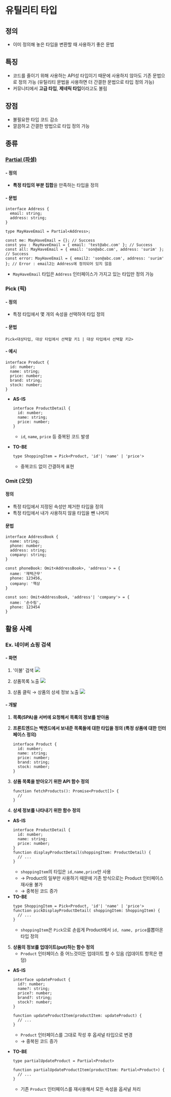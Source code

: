 # 유틸리티 타입

## 정의
- 이미 정의해 놓은 타입을 변환할 때 사용하기 좋은 문법

## 특징
- 코드를 줄이기 위해 사용하는 API성 타입이기 때문에 사용하지 않아도 기존 문법으로 정의 가능 (유틸리티 문법을 사용하면 더 간결한 문법으로 타입 정의 가능)
- 커뮤니티에서 **고급 타입**, **제네릭 타입**이라고도 불림

## 장점
- 불필요한 타입 코드 감소
- 깔끔하고 간결한 방법으로 타입 정의 가능

## 종류
### [Partial (파셜)](https://github.com/sonsurim/TIL/blob/main/TypeScript/TypeScript_partial.md)
#### - 정의
- **특정 타입의 부분 집합**을 만족하는 타입을 정의
#### - 문법
```
interface Address {
  email: string;
  address: string;
}

type MayHaveEmail = Partial<Address>;

const me: MayHaveEmail = {}; // Success
const you : MayHaveEmail = { email: 'test@abc.com' }; // Success
const all: MayHaveEmail = { email: 'son@abc.com', address: 'surim' }; // Success
const error: MayHaveEmail = { email2: 'son@abc.com', address: 'surim' }; // Error : email2는 Address에 정의되어 있지 않음
```
- `MayHaveEmail` 타입은 `Address` 인터페이스가 가지고 있는 타입만 정의 가능

### Pick (픽)
#### - 정의
- 특정 타입에서 몇 개의 속성을 선택하여 타입 정의
#### - 문법
```
Pick<대상타입, 대상 타입에서 선택할 키1 | 대상 타입에서 선택할 키2>
```

#### - 예시
```
interface Product {
  id: number;
  name: string;
  price: number;
  brand: string;
  stock: number;
}
```
- **AS-IS**
  ```
  interface ProductDetail {
    id: number;
    name: string;
    price: number;
  }
  ```
  - `id`, `name`, `price` 등 중복된 코드 발생

- **TO-BE**
  ```
  type ShoppingItem = Pick<Product, 'id'| 'name' | 'price'>
  ```
  - 중복코드 없이 간결하게 표현

### Omit (오밋)
#### 정의
- 특정 타입에서 지정된 속성만 제거한 타입을 정의
- 특정 타입에서 내가 사용하지 않을 타입을 뺀 나머지

#### 문법
```
interface AddressBook {
  name: string;
  phone: number;
  address: string;
  company: string;
}

const phoneBook: Omit<AddressBook>, 'address'> = {
  name: '재택근무'
  phone: 123456,
  company: '책상
}

const son: Omit<AddressBook, 'address'| 'company'> = {
  name: '손수림',
  phone: 123454
}
```

## 활용 사례
### Ex. 네이버 쇼핑 검색

#### - 화면
1. '이불' 검색
   ![](/TypeScript/images/utility2.png)

2. 상품목록 노출
   ![](/TypeScript/images/utility.png)

3. 상품 클릭 → 상품의 상세 정보 노출
   ![](/TypeScript/images/utility3.png)

#### - 개발
1. **목록(SPA)을 서버에 요청해서 목록의 정보를 받아옴**

2. **프론트엔드는 백엔드에서 보내준 목록들에 대한 타입을 정의 (특정 상품에 대한 인터페이스 정의)**
    ```
    interface Product {
      id: number;
      name: string;
      price: number;
      brand: string;
      stock: number;
    }
    ```

3. **상품 목록을 받아오기 위한 API 함수 정의**
    ```
    function fetchProducts(): Promise<Product[]> {
      //
    }
    ```

4. **상세 정보를 나타내기 위한 함수 정의**
  - **AS-IS**
    ```
    interface ProductDetail {
      id: number;
      name: string;
      price: number;
    }
    function displayProductDetail(shoppingItem: ProductDetail) {
      // ...
    }
    ```
    - `shoppingItem`의 타입은 `id,name,price`만 사용
    - → Product의 일부만 사용하기 때문에 기존 방식으로는 Product 인터페이스 재사용 불가
    - → 중복된 코드 증가
  - **TO-BE**
    ```
    type ShoppingItem = Pick<Product, 'id'| 'name' | 'price'>
    function pickDisplayProductDetail( shoppingItem: ShoppingItem) {
      // ...
    }
    ```
    - `shoppingItem`은 `Pick`으로 손쉽게 Product에서 `id, name, price`를뽑아온 타입 정의

5. **상품의 정보를 업데이트(put)하는 함수 정의**
   - `Product` 인터페이스 중 어느것이든 업데이트 할 수 있음 (업데이트 항목은 랜덤)
  - **AS-IS**
    ```
    interface updateProduct {
      id?: number;
      name?: string;
      price?: number;
      brand?: string;
      stock?: number;
    }

    function updateProductItem(productItem: updateProduct) {
      // ...
    }
    ```
    - `Product` 인터페이스를 그대로 작성 후 옵셔널 타입으로 변경
    - → 중복된 코드 증가

  - **TO-BE**
    ```
    type partialUpdateProduct = Partial<Product>

    function partialUpdateProductItem(productItem: Partial<Product>) {
      // ...
    }
    ```
    - 기존 `Product` 인터페이스를 재사용해서 모든 속성을 옵셔널 처리